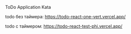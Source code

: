 ToDo Application Kata

todo без таймера:
https://todo-react-one-vert.vercel.app/

todo с таймером:
https://todo-react-test-phi.vercel.app/
